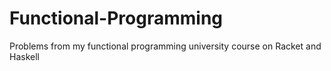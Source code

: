 # Functional-Programming
Problems from my functional programming university course on Racket and Haskell
